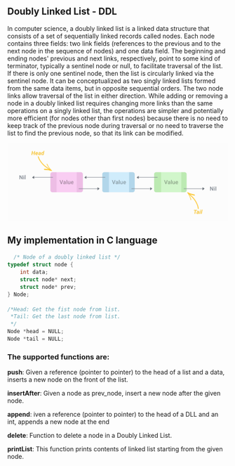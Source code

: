 ## Doubly Linked List - DDL
In computer science, a doubly linked list is a linked data structure that consists of a set of sequentially linked records called nodes. Each node contains three fields: two link fields (references to the previous and to the next node in the sequence of nodes) and one data field. The beginning and ending nodes' previous and next links, respectively, point to some kind of terminator, typically a sentinel node or null, to facilitate traversal of the list. If there is only one sentinel node, then the list is circularly linked via the sentinel node. It can be conceptualized as two singly linked lists formed from the same data items, but in opposite sequential orders. The two node links allow traversal of the list in either direction. While adding or removing a node in a doubly linked list requires changing more links than the same operations on a singly linked list, the operations are simpler and potentially more efficient (for nodes other than first nodes) because there is no need to keep track of the previous node during traversal or no need to traverse the list to find the previous node, so that its link can be modified.

![](https://github.com/agustinlozano/doubly-linked-list/blob/master/src/img/dll.png?raw=true)

## My implementation in C language

```C
  /* Node of a doubly linked list */
typedef struct node {
    int data;
    struct node* next;
    struct node* prev;
} Node;

/*Head: Get the fist node from list.
 *Tail: Get the last node from list.
 */
Node *head = NULL;
Node *tail = NULL;
```

### The supported functions are:

**push**: Given a reference (pointer to pointer) to the head of a list
   and a data, inserts a new node on the front of the list.

**insertAfter**: Given a node as prev_node, insert a new node after the given node.

**append**: iven a reference (pointer to pointer) to the head
   of a DLL and an int, appends a new node at the end
   
**delete**: Function to delete a node in a Doubly Linked List.

**printList**: This function prints contents of linked list starting from the given node.

